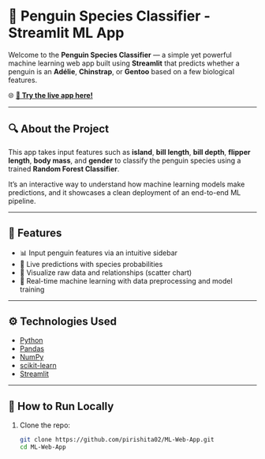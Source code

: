 # 🐧 Penguin Species Classifier - Streamlit ML App

Welcome to the **Penguin Species Classifier** — a simple yet powerful machine learning web app built using **Streamlit** that predicts whether a penguin is an **Adélie**, **Chinstrap**, or **Gentoo** based on a few biological features.

🌐 **[🚀 Try the live app here!](https://ml-web-app-pirish.streamlit.app/)**

---

## 🔍 About the Project

This app takes input features such as **island**, **bill length**, **bill depth**, **flipper length**, **body mass**, and **gender** to classify the penguin species using a trained **Random Forest Classifier**.

It’s an interactive way to understand how machine learning models make predictions, and it showcases a clean deployment of an end-to-end ML pipeline.

---

## 🧠 Features

- 📊 Input penguin features via an intuitive sidebar
- 🎯 Live predictions with species probabilities
- 🐧 Visualize raw data and relationships (scatter chart)
- 🤖 Real-time machine learning with data preprocessing and model training

---

## ⚙️ Technologies Used

- [Python](https://www.python.org/)
- [Pandas](https://pandas.pydata.org/)
- [NumPy](https://numpy.org/)
- [scikit-learn](https://scikit-learn.org/)
- [Streamlit](https://streamlit.io/)

---

## 🚀 How to Run Locally

1. Clone the repo:
   ```bash
   git clone https://github.com/pirishita02/ML-Web-App.git
   cd ML-Web-App
